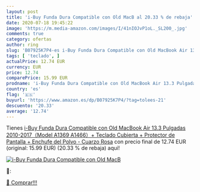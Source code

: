 ```yaml
---
layout: post
title: 'i-Buy Funda Dura Compatible con Old MacB al 20.33 % de rebaja'
date: 2020-07-18 19:45:22
image: 'https://m.media-amazon.com/images/I/41nIOJvP1oL._SL200_.jpg'
comments: true
category: ofertas
author: ring
slug: 'B07925K7P4-es i-Buy Funda Dura Compatible con Old MacBook Air 13.3...'
tags: [ 'teclado', ]
actualPrice: 12.74 EUR
currency: EUR
price: 12.74
comparePrice: 15.99 EUR
prodname: 'i-Buy Funda Dura Compatible con Old MacBook Air 13.3 Pulgadas 2010-2017（Model A1369 A1466）+ Teclado Cubierta + Protector de Pantalla + Enchufe del Polvo - Cuarzo Rosa'
country: 'es'
flag: '🇪🇸'
buyurl: 'https://www.amazon.es/dp/B07925K7P4/?tag=tolees-21'
descuento: '20.33'
average: '12.74'
---
```


Tienes [i-Buy Funda Dura Compatible con Old MacBook Air 13.3 Pulgadas 2010-2017（Model A1369 A1466）+ Teclado Cubierta + Protector de Pantalla + Enchufe del Polvo - Cuarzo Rosa](https://www.amazon.es/dp/B07925K7P4/?tag=tolees-21) con precio final de  12.74 EUR (original: 15.99 EUR) (20.33 %  de rebaja) aqui!

[![i-Buy Funda Dura Compatible con Old MacB](https://m.media-amazon.com/images/I/41nIOJvP1oL._SL200_.jpg)](https://www.amazon.es/dp/B07925K7P4/?tag=tolees-21)

🔎:


[🛒 Comprar!!!](https://www.amazon.es/dp/B07925K7P4/?tag=tolees-21)

